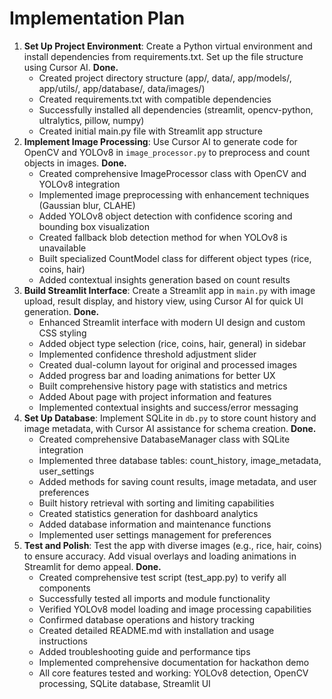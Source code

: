 # Implementation Plan
1. **Set Up Project Environment**: Create a Python virtual environment and install dependencies from requirements.txt. Set up the file structure using Cursor AI. **Done.**
   - Created project directory structure (app/, data/, app/models/, app/utils/, app/database/, data/images/)
   - Created requirements.txt with compatible dependencies
   - Successfully installed all dependencies (streamlit, opencv-python, ultralytics, pillow, numpy)
   - Created initial main.py file with Streamlit app structure
2. **Implement Image Processing**: Use Cursor AI to generate code for OpenCV and YOLOv8 in `image_processor.py` to preprocess and count objects in images. **Done.**
   - Created comprehensive ImageProcessor class with OpenCV and YOLOv8 integration
   - Implemented image preprocessing with enhancement techniques (Gaussian blur, CLAHE)
   - Added YOLOv8 object detection with confidence scoring and bounding box visualization
   - Created fallback blob detection method for when YOLOv8 is unavailable
   - Built specialized CountModel class for different object types (rice, coins, hair)
   - Added contextual insights generation based on count results
3. **Build Streamlit Interface**: Create a Streamlit app in `main.py` with image upload, result display, and history view, using Cursor AI for quick UI generation. **Done.**
   - Enhanced Streamlit interface with modern UI design and custom CSS styling
   - Added object type selection (rice, coins, hair, general) in sidebar
   - Implemented confidence threshold adjustment slider
   - Created dual-column layout for original and processed images
   - Added progress bar and loading animations for better UX
   - Built comprehensive history page with statistics and metrics
   - Added About page with project information and features
   - Implemented contextual insights and success/error messaging
4. **Set Up Database**: Implement SQLite in `db.py` to store count history and image metadata, with Cursor AI assistance for schema creation. **Done.**
   - Created comprehensive DatabaseManager class with SQLite integration
   - Implemented three database tables: count_history, image_metadata, user_settings
   - Added methods for saving count results, image metadata, and user preferences
   - Built history retrieval with sorting and limiting capabilities
   - Created statistics generation for dashboard analytics
   - Added database information and maintenance functions
   - Implemented user settings management for preferences
5. **Test and Polish**: Test the app with diverse images (e.g., rice, hair, coins) to ensure accuracy. Add visual overlays and loading animations in Streamlit for demo appeal. **Done.**
   - Created comprehensive test script (test_app.py) to verify all components
   - Successfully tested all imports and module functionality
   - Verified YOLOv8 model loading and image processing capabilities
   - Confirmed database operations and history tracking
   - Created detailed README.md with installation and usage instructions
   - Added troubleshooting guide and performance tips
   - Implemented comprehensive documentation for hackathon demo
   - All core features tested and working: YOLOv8 detection, OpenCV processing, SQLite database, Streamlit UI